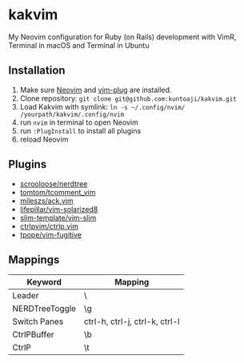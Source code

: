 # kakvim
My Neovim configuration for Ruby (on Rails) development with VimR, Terminal in macOS and Terminal in Ubuntu

## Installation
1. Make sure [Neovim](https://neovim.io) and [vim-plug](https://github.com/junegunn/vim-plug) are installed.
2. Clone repository: `git clone git@github.com:kuntoaji/kakvim.git`
3. Load Kakvim with symlink: `ln -s ~/.config/nvim/ /yourpath/kakvim/.config/nvim`
4. run `nvim` in terminal to open Neovim
5. run `:PlugInstall` to install all plugins
6. reload Neovim

## Plugins
* [scrooloose/nerdtree](https://github.com/scrooloose/nerdtree)
* [tomtom/tcomment_vim](https://github.com/tomtom/tcomment_vim)
* [mileszs/ack.vim](https://github.com/mileszs/ack.vim)
* [lifepillar/vim-solarized8](https://github.com/lifepillar/vim-solarized8)
* [slim-template/vim-slim](https://github.com/slim-template/vim-slim)
* [ctrlpvim/ctrlp.vim](https://github.com/ctrlpvim/ctrlp.vim)
* [tpope/vim-fugitive](https://github.com/tpope/vim-fugitive)

## Mappings

| Keyword        | Mapping                        |
| -------------  | -------------                  |
| Leader         | \                              |
| NERDTreeToggle | \g                             |
| Switch Panes   | ctrl-h, ctrl-j, ctrl-k, ctrl-l |
| CtrlPBuffer    | \b                             |
| CtrlP          | \t                             |
